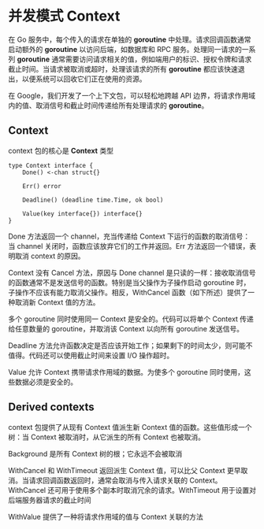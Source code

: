 # 并发模式 Context

在 Go 服务中，每个传入的请求在单独的 **goroutine** 中处理。请求回调函数通常启动额外的 **goroutine** 以访问后端，如数据库和 RPC 服务。处理同一请求的一系列 **goroutine** 通常需要访问请求相关的值，例如端用户的标识、授权令牌和请求截止时间。当请求被取消或超时，处理该请求的所有 **goroutine** 都应该快速退出，以便系统可以回收它们正在使用的资源。

在 Google，我们开发了一个上下文包，可以轻松地跨越 API 边界，将请求作用域内的值、取消信号和截止时间传递给所有处理请求的 **goroutine**。

## Context
context 包的核心是 **Context** 类型
```
type Context interface {
    Done() <-chan struct{}

    Err() error

    Deadline() (deadline time.Time, ok bool)

    Value(key interface{}) interface{}
}
```
Done 方法返回一个 channel，充当传递给 Context 下运行的函数的取消信号：当 channel 关闭时，函数应该放弃它们的工作并返回。Err 方法返回一个错误，表明取消 context 的原因。

Context 没有 Cancel 方法，原因与 Done channel 是只读的一样：接收取消信号的函数通常不是发送信号的函数。特别是当父操作为子操作启动 goroutine 时，子操作不应该有能力取消父操作。相反，WithCancel 函数（如下所述）提供了一种取消新 Context 值的方法。

多个 goroutine 同时使用同一 Context 是安全的。代码可以将单个 Context 传递给任意数量的 goroutine，并取消该 Context 以向所有 goroutine 发送信号。

Deadline 方法允许函数决定是否应该开始工作；如果剩下的时间太少，则可能不值得。代码还可以使用截止时间来设置 I/O 操作超时。

Value 允许 Context 携带请求作用域的数据。为使多个 goroutine 同时使用，这些数据必须是安全的。

## Derived contexts

context 包提供了从现有 Context 值派生新 Context 值的函数。这些值形成一个树：当 Context 被取消时，从它派生的所有 Context 也被取消。

Background 是所有 Context 树的根；它永远不会被取消

WithCancel 和 WithTimeout 返回派生 Context 值，可以比父 Context 更早取消。当请求回调函数返回时，通常会取消与传入请求关联的 Context。WithCancel 还可用于使用多个副本时取消冗余的请求。WithTimeout 用于设置对后端服务器请求的截止时间

WithValue 提供了一种将请求作用域的值与 Context 关联的方法